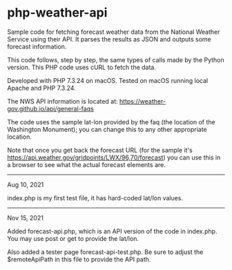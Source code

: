 # php-weather-api
 Sample code for fetching forecast weather data from the National Weather Service using their API. It parses the results as JSON and outputs some forecast information.

This code follows, step by step, the same types of calls made by the Python version. This PHP code uses cURL to fetch the data.

Developed with PHP 7.3.24 on macOS. Tested on macOS running local Apache and PHP 7.3.24.

The NWS API information is located at: https://weather-gov.github.io/api/general-faqs

The code uses the sample lat-lon provided by the faq (the location of the Washington Monument); you can change this to any other appropriate location.

Note that once you get back the forecast URL (for the sample it's https://api.weather.gov/gridpoints/LWX/96,70/forecast) you can use this in a browser to see what the actual forecast elements are.

---

Aug 10, 2021

index.php is my first test file, it has hard-coded lat/lon values.

---

Nov 15, 2021

Added forecast-api.php, which is an API version of the code in index.php. You may use post or get to provide the lat/lon.

Also added a tester page forecast-api-test.php. Be sure to adjust the $remoteApiPath in this file to provide the API path.



